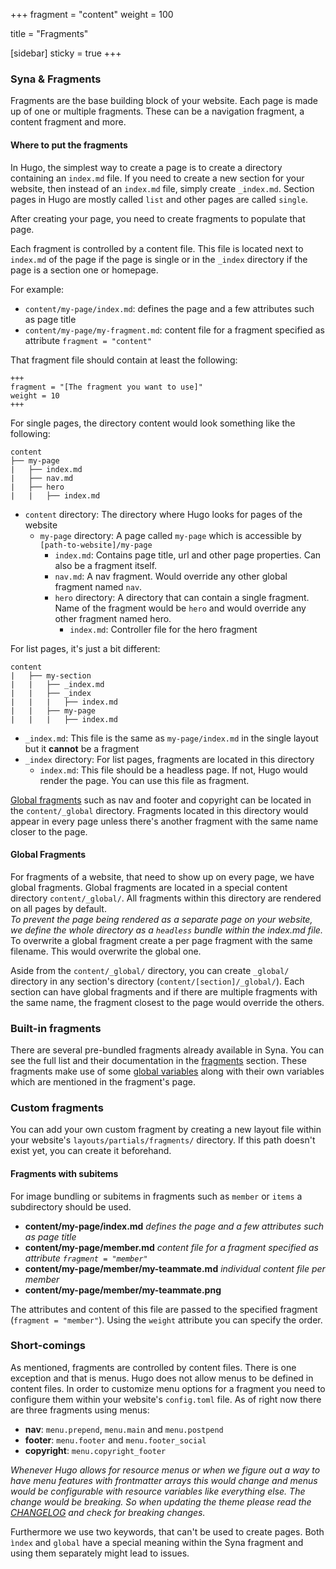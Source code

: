+++
fragment = "content"
weight = 100

title = "Fragments"

[sidebar]
  sticky = true
+++

### Syna & Fragments

Fragments are the base building block of your website.
Each page is made up of one or multiple fragments. 
These can be a navigation fragment, a content fragment and more.

#### Where to put the fragments

In Hugo, the simplest way to create a page is to create a directory containing an `index.md` file.
If you need to create a new section for your website, then instead of an `index.md` file, simply create `_index.md`.
Section pages in Hugo are mostly called `list` and other pages are called `single`.

After creating your page, you need to create fragments to populate that page.

Each fragment is controlled by a content file.
This file is located next to `index.md` of the page if the page is single or in the `_index` directory if the page is a section one or homepage.

For example:
- `content/my-page/index.md`: defines the page and a few attributes such as page title
- `content/my-page/my-fragment.md`: content file for a fragment specified as attribute `fragment = "content"`

That fragment file should contain at least the following:

```
+++
fragment = "[The fragment you want to use]"
weight = 10
+++
```

For single pages, the directory content would look something like the following:

```
content
├── my-page
|   ├── index.md
|   ├── nav.md
|   ├── hero
|   |   ├── index.md
```

- `content` directory: The directory where Hugo looks for pages of the website
    - `my-page` directory: A page called `my-page` which is accessible by `[path-to-website]/my-page`
        - `index.md`: Contains page title, url and other page properties. Can also be a fragment itself.
        - `nav.md`: A nav fragment. Would override any other global fragment named `nav`.
        - `hero` directory: A directory that can contain a single fragment. Name of the fragment would be `hero` and would override any other fragment named hero.
            - `index.md`: Controller file for the hero fragment

For list pages, it's just a bit different:

```
content
|   ├── my-section
|   |   ├── _index.md
|   |   ├── _index
|   |   |   ├── index.md
|   |   ├── my-page
|   |   |   ├── index.md
```

- `_index.md`: This file is the same as `my-page/index.md` in the single layout but it **cannot** be a fragment
- `_index` directory: For list pages, fragments are located in this directory
    - `index.md`: This file should be a headless page. If not, Hugo would render the page. You can use this file as fragment.

[Global fragments](#global-fragments) such as nav and footer and copyright can be located in the `content/_global` directory.
Fragments located in this directory would appear in every page unless there's another fragment with the same name closer to the page.

#### Global Fragments

For fragments of a website, that need to show up on every page, we have global fragments.
Global fragments are located in a special content directory `content/_global/`.
All fragments within this directory are rendered on all pages by default.  
*To prevent the page being rendered as a separate page on your website, we define the whole directory as a `headless` bundle within the index.md file.*
To overwrite a global fragment create a per page fragment with the same filename.
This would overwrite the global one.

Aside from the `content/_global/` directory, you can create `_global/` directory in any section's directory (`content/[section]/_global/`).
Each section can have global fragments and if there are multiple fragments with the same name, the fragment closest to the page would override the others.

### Built-in fragments

There are several pre-bundled fragments already available in Syna. You can see the full list and their documentation in the [fragments](/fragments) section.
These fragments make use of some [global variables](/docs/global-variables) along with their own variables which are mentioned in the fragment's page.

### Custom fragments

You can add your own custom fragment by creating a new layout file within your website's `layouts/partials/fragments/` directory.
If this path doesn't exist yet, you can create it beforehand.

#### Fragments with subitems

For image bundling or subitems in fragments such as `member` or `items` a subdirectory should be used.  

- **content/my-page/index.md** *defines the page and a few attributes such as page title*  
- **content/my-page/member.md** *content file for a fragment specified as attribute `fragment = "member"`*  
- **content/my-page/member/my-teammate.md** *individual content file per member*  
- **content/my-page/member/my-teammate.png**

The attributes and content of this file are passed to the specified fragment (`fragment = "member"`).
Using the `weight` attribute you can specify the order.

### Short-comings

As mentioned, fragments are controlled by content files.
There is one exception and that is menus.
Hugo does not allow menus to be defined in content files.
In order to customize menu options for a fragment you need to configure them within your website's `config.toml` file.
As of right now there are three fragments using menus: 

- **nav**: `menu.prepend`, `menu.main` and `menu.postpend`
- **footer**: `menu.footer` and `menu.footer_social`
- **copyright**: `menu.copyright_footer`

*Whenever Hugo allows for resource menus or when we figure out a way to have menu features with frontmatter arrays this would change and menus would be configurable with resource variables like everything else. The change would be breaking. So when updating the theme please read the [CHANGELOG](https://github.com/okkur/syna/blob/master/CHANGELOG.md) and check for breaking changes.*

Furthermore we use two keywords, that can't be used to create pages.
Both `ìndex` and `global` have a special meaning within the Syna fragment and using them separately might lead to issues.
